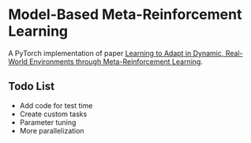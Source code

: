 # Model-Based Meta-Reinforcement Learning
A PyTorch implementation of paper [Learning to Adapt in Dynamic, Real-World Environments through Meta-Reinforcement Learning](https://arxiv.org/pdf/1803.11347.pdf).

## Todo List
- Add code for test time
- Create custom tasks
- Parameter tuning
- More parallelization

